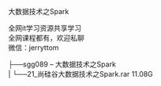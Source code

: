 大数据技术之Spark

全网it学习资源共享学习<br>全网课程都有，欢迎私聊<br>微信：jerryttom<br>

├──sgg089 – 大数据技术之Spark<br> | └──21_尚硅谷大数据技术之Spark.rar 11.08G